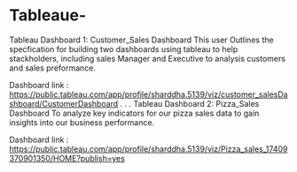# Tableaue-

Tableau Dashboard 1: Customer_Sales Dashboard
This user Outlines the specfication for building two dashboards using tableau to help stackholders, including sales Manager and Executive to analysis customers and sales preformance.

Dashboard link : https://public.tableau.com/app/profile/sharddha.5139/viz/customer_salesDashboard/CustomerDashboard
.
.
.
Tableau Dashboard 2: Pizza_Sales Dashboard
To analyze key indicators for our pizza sales data to gain insights into our business performance.

Dashboard link : https://public.tableau.com/app/profile/sharddha.5139/viz/Pizza_sales_17409370901350/HOME?publish=yes

